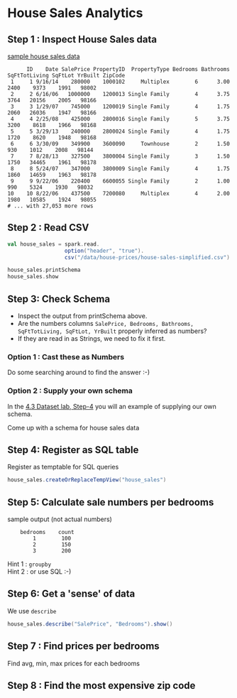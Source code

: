 <link rel='stylesheet' href='../assets/css/main.css'/>


# House Sales Analytics

## Step 1 : Inspect House Sales data

[sample house sales data](/data/house-prices/house-sales-sample.csv)

```
      ID    Date SalePrice PropertyID  PropertyType Bedrooms Bathrooms SqFtTotLiving SqFtLot YrBuilt ZipCode
 1     1 9/16/14    280000    1000102     Multiplex        6      3.00          2400    9373    1991   98002
 2     2 6/16/06   1000000    1200013 Single Family        4      3.75          3764   20156    2005   98166
 3     3 1/29/07    745000    1200019 Single Family        4      1.75          2060   26036    1947   98166
 4     4 2/25/08    425000    2800016 Single Family        5      3.75          3200    8618    1966   98168
 5     5 3/29/13    240000    2800024 Single Family        4      1.75          1720    8620    1948   98168
 6     6 3/30/09    349900    3600090     Townhouse        2      1.50           930    1012    2008   98144
 7     7 8/28/13    327500    3800004 Single Family        3      1.50          1750   34465    1961   98178
 8     8 5/24/07    347000    3800009 Single Family        4      1.75          1860   14659    1963   98178
 9     9 9/22/06    220400    6600055 Single Family        2      1.00           990    5324    1930   98032
10    10 8/22/06    437500    7200080     Multiplex        4      2.00          1980   10585    1924   98055
# ... with 27,053 more rows
```

## Step 2 : Read CSV
```scala
val house_sales = spark.read.
                  option("header", "true").
                  csv("/data/house-prices/house-sales-simplified.csv")

house_sales.printSchema
house_sales.show
```

## Step 3: Check Schema 
- Inspect the output from printSchema above.  
- Are the numbers columns `SalePrice, Bedrooms, Bathrooms, SqFtTotLiving, SqFtLot, YrBuilt`  properly inferred as numbers?
- If they are read in as Strings, we need to fix it first.

### Option 1 : Cast these as Numbers 
Do some searching around to find the answer :-)

### Option 2 : Supply your own schema 
In the [4.3 Dataset lab,  Step-4](../04-dataframe/4.3-dataset-scala.md) you will an example of supplying our own schema. 

Come up with a schema for house sales data 


## Step 4: Register as SQL table 

Register as temptable for SQL queries  

```scala
house_sales.createOrReplaceTempView("house_sales")
```


## Step 5: Calculate sale numbers per bedrooms
sample output (not actual numbers)
```
    bedrooms    count
        1        100
        2        150
        3        200
```

Hint 1  : `groupby`  
Hint 2  : or use SQL :-)

## Step 6: Get a 'sense' of data
We use `describe`

```scala
house_sales.describe("SalePrice", "Bedrooms").show()
```

## Step 7 : Find prices per bedrooms
Find avg, min, max prices for each bedrooms

## Step 8 : Find the most expensive zip code
